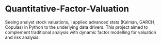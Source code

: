 # Quantitative-Factor-Valuation
Seeing analyst stock valuations, I applied advanced stats (Kalman, GARCH, Copulas) in Python to the underlying data drivers. This project aimed to complement traditional analysis with dynamic factor modelling for valuation and risk analysis.
